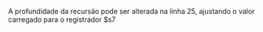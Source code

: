 A profundidade da recursão pode ser alterada na linha 25, ajustando o valor carregado para o registrador $s7
